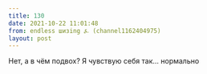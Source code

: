 ```yaml
---
title: 130
date: 2021-10-22 11:01:48
from: endless шизing ⍼ (channel1162404975)
layout: post
---
```


Нет, а в чём подвох? Я чувствую себя так... нормально

